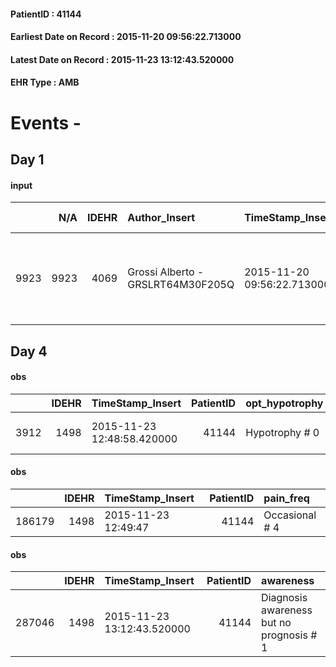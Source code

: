 
#### PatientID : 41144
#### Earliest Date on Record : 2015-11-20 09:56:22.713000
#### Latest Date on Record : 2015-11-23 13:12:43.520000
#### EHR Type : AMB

# Events - 

## Day 1

#### input
|      |    N/A |   IDEHR | Author_Insert                     | TimeStamp_Insert           | EHRType   |   PatientID |   IDDigitalSignDocument | persone_vicine   |   Unnamed: 0_x.1 |   IDANAMNESI_SOCIALE | Patient   | FamigliaAltro   | Paziente_T   | FamigliaAltro_T   |   Non_Rilevabile_x.1 | Note_Non_Rilevabile_x.1   | opt_Problemi   | chk_contr_sintomi   | opt_paziente_a   | opt_famiglia_a   | opt_adeguatezza   | opt_paziente_solo   | ds_note_con                                                                        | opt_presente_assente   | Caregiver_principale   | opt_capacita     | opt_risorse_ec   | opt_paziente_ad   | opt_caregiver_ad   | opt_inv_civile            | Needs     | Domestic partnership   | Fragility   |
|-----:|-------:|--------:|:----------------------------------|:---------------------------|:----------|------------:|------------------------:|:-----------------|-----------------:|---------------------:|:----------|:----------------|:-------------|:------------------|---------------------:|:--------------------------|:---------------|:--------------------|:-----------------|:-----------------|:------------------|:--------------------|:-----------------------------------------------------------------------------------|:-----------------------|:-----------------------|:-----------------|:-----------------|:------------------|:-------------------|:--------------------------|:----------|:-----------------------|:------------|
| 9923 |   9923 |    4069 | Grossi Alberto - GRSLRT64M30F205Q | 2015-11-20 09:56:22.713000 | AMB       |       41144 |                  191493 | N/A              |             1880 |                 1291 | Si#1      | Si#1            | No#0         | Si#1              |                    0 | NR                        | No#0           | controllo sintomi#0 | Congruenti#1     | Congruenti#1     | Da valutare#2     | No#0                | Vive con la moglie Francesca, una amica OSS collabora costantemente all'assistenza | Presente#1             | wife Francesca         | Incrementabile#1 | Adeguate#1       | Totale#2          | Totale#2           | in fase di accertamento#2 | Clinici#0 | Coniuge/Convivente#0   | fisica#1    |


## Day 4

#### obs
|      |   IDEHR | TimeStamp_Insert           |   PatientID | opt_hypotrophy   | chk_eloquence   | asthenia     | dyspnoea                  | body_temp    | agitation_behavior_freq   | mood                | cognitive_state   |
|-----:|--------:|:---------------------------|------------:|:-----------------|:----------------|:-------------|:--------------------------|:-------------|:--------------------------|:--------------------|:------------------|
| 3912 |    1498 | 2015-11-23 12:48:58.420000 |       41144 | Hypotrophy # 0   | dysarthria # 4  | Moderate # 2 | applicant mild strain # 6 | Apyrexia # 0 | quiet # 0                 | demoralization # 03 | Polished # 2      |

#### obs
|        |   IDEHR | TimeStamp_Insert    |   PatientID | pain_freq      |
|-------:|--------:|:--------------------|------------:|:---------------|
| 186179 |    1498 | 2015-11-23 12:49:47 |       41144 | Occasional # 4 |

#### obs
|        |   IDEHR | TimeStamp_Insert           |   PatientID | awareness                                |
|-------:|--------:|:---------------------------|------------:|:-----------------------------------------|
| 287046 |    1498 | 2015-11-23 13:12:43.520000 |       41144 | Diagnosis awareness but no prognosis # 1 |


